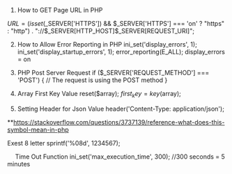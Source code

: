 

1. How to GET Page URL in PHP

$URL = (isset($_SERVER['HTTPS']) && $_SERVER['HTTPS'] === 'on' ? "https" : "http") . "://$_SERVER[HTTP_HOST]$_SERVER[REQUEST_URI]";

2. How to Allow Error Reporting in PHP
ini_set('display_errors', 1);
ini_set('display_startup_errors', 1);
error_reporting(E_ALL);
display_errors = on

3. PHP Post Server Request
if ($_SERVER['REQUEST_METHOD'] === 'POST') {
     // The request is using the POST method
}

4. Array First Key Value
reset($array);
$first_key = key($array);

5. Setting Header for Json Value
header('Content-Type: application/json');

**https://stackoverflow.com/questions/3737139/reference-what-does-this-symbol-mean-in-php


Exest 8 letter
sprintf('%08d', 1234567);

 
Time Out Function
ini_set('max_execution_time', 300); //300 seconds = 5 minutes


